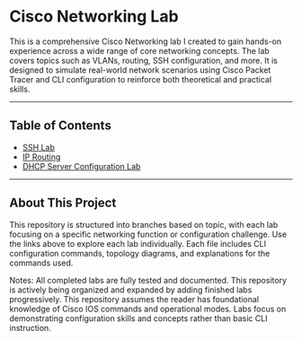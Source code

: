 # Cisco Networking Lab

This is a comprehensive Cisco Networking lab I created to gain hands-on experience across a wide range of core networking concepts. The lab covers topics such as VLANs, routing, SSH configuration, and more. It is designed to simulate real-world network scenarios using Cisco Packet Tracer and CLI configuration to reinforce both theoretical and practical skills.

---

## Table of Contents

- [SSH Lab](https://github.com/TitanITLabs/Cisco-Networking-Lab/blob/main/SSH.md)
- [IP Routing](https://github.com/TitanITLabs/Cisco-Networking-Lab/blob/main/StaticRoutingwithRedundancy.md)
- [DHCP Server Configuration Lab](https://github.com/TitanITLabs/Cisco-Networking-Lab/blob/main/DHCP_Server_Configuration_Lab.md)


---

## About This Project

This repository is structured into branches based on topic, with each lab focusing on a specific networking function or configuration challenge. Use the links above to explore each lab individually. Each file includes CLI configuration commands, topology diagrams, and explanations for the commands used.

Notes: All completed labs are fully tested and documented. This repository is actively being organized and expanded by adding finished labs progressively.
This repository assumes the reader has foundational knowledge of Cisco IOS commands and operational modes. Labs focus on demonstrating configuration skills and concepts rather than basic CLI instruction.
